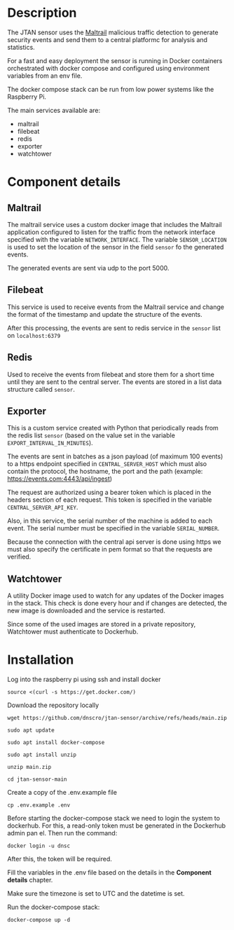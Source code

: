 # Description
The JTAN sensor uses the [Maltrail](https://github.com/stamparm/maltrail) malicious traffic detection to generate security events and send them to a central platformc for analysis and statistics.

For a fast and easy deployment the sensor is running in Docker containers orchestrated with docker compose and configured using environment variables from an env file. 

The docker compose stack can be run from low power systems like the Raspberry Pi.

The main services available are:
- maltrail
- filebeat
- redis
- exporter
- watchtower

# Component details
## Maltrail
The maltrail service uses a custom docker image that includes the Maltrail application configured to listen for the traffic from the network interface specified with the variable ```NETWORK_INTERFACE```. The variable ```SENSOR_LOCATION``` is used to set the location of the sensor in the field ```sensor``` fo the generated events.

The generated events are sent via udp to the port 5000.

## Filebeat
This service is used to receive events from the Maltrail service and change the format of the timestamp and update the structure of the events.

After this processing, the events are sent to redis service in the ```sensor``` list on ```localhost:6379```

## Redis
Used to receive the events from filebeat and store them for a short time until they are sent to the central server. The events are stored in a list data structure called ```sensor```.

## Exporter
This is a custom service created with Python that periodically reads from the redis list ```sensor``` (based on the value set in the variable ```EXPORT_INTERVAL_IN_MINUTES```).

The events are sent in batches as a json payload (of maximum 100 events) to a https endpoint specified in ```CENTRAL_SERVER_HOST``` which must also contain the protocol, the hostname, the port and the path (example: https://events.com:4443/api/ingest)

The request are authorized using a bearer token which is placed in the headers section of each request. This token is specified in the variable ```CENTRAL_SERVER_API_KEY```.

Also, in this service, the serial number of the machine is added to each event. The serial number must be specified in the variable ```SERIAL_NUMBER```.

Because the connection with the central api server is done using https we must also specify the certificate in pem format so that the requests are verified.

## Watchtower
A utility Docker image used to watch for any updates of the Docker images in the stack. This check is done every hour and if changes are detected, the new image is downloaded and the service is restarted.

Since some of the used images are stored in a private repository, Watchtower must authenticate to Dockerhub.


# Installation
Log into the raspberry pi using ssh and install docker
```
source <(curl -s https://get.docker.com/)
```

Download the repository locally
```
wget https://github.com/dnscro/jtan-sensor/archive/refs/heads/main.zip

sudo apt update

sudo apt install docker-compose

sudo apt install unzip

unzip main.zip

cd jtan-sensor-main
```

Create a copy of the .env.example file
```
cp .env.example .env
```

Before starting the docker-compose stack we need to login the system to dockerhub. For this, a read-only token must be generated in the Dockerhub admin pan el. Then run the command:
```
docker login -u dnsc
```
After this, the token will be required.


Fill the variables in the .env file based on the details in the **Component details** chapter.

Make sure the timezone is set to UTC and the datetime is set.

Run the docker-compose stack:
```
docker-compose up -d
```
